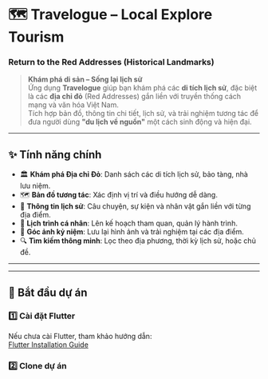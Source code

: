# 🗺️ Travelogue – Local Explore Tourism  
### **Return to the Red Addresses (Historical Landmarks)**

> **Khám phá di sản – Sống lại lịch sử**  
Ứng dụng **Travelogue** giúp bạn khám phá các **di tích lịch sử**, đặc biệt là các **địa chỉ đỏ** (Red Addresses) gắn liền với truyền thống cách mạng và văn hóa Việt Nam.  
Tích hợp bản đồ, thông tin chi tiết, lịch sử, và trải nghiệm tương tác để đưa người dùng **"du lịch về nguồn"** một cách sinh động và hiện đại.

---

## ✨ Tính năng chính

- 🏛 **Khám phá Địa chỉ Đỏ**: Danh sách các di tích lịch sử, bảo tàng, nhà lưu niệm.
- 🗺 **Bản đồ tương tác**: Xác định vị trí và điều hướng dễ dàng.
- 📜 **Thông tin lịch sử**: Câu chuyện, sự kiện và nhân vật gắn liền với từng địa điểm.
- 📅 **Lịch trình cá nhân**: Lên kế hoạch tham quan, quản lý hành trình.
- 📸 **Góc ảnh kỷ niệm**: Lưu lại hình ảnh và trải nghiệm tại các địa điểm.
- 🔍 **Tìm kiếm thông minh**: Lọc theo địa phương, thời kỳ lịch sử, hoặc chủ đề.

---

---

## 🚀 Bắt đầu dự án

### 1️⃣ Cài đặt Flutter
Nếu chưa cài Flutter, tham khảo hướng dẫn:  
[Flutter Installation Guide](https://docs.flutter.dev/get-started/install)

### 2️⃣ Clone dự án
